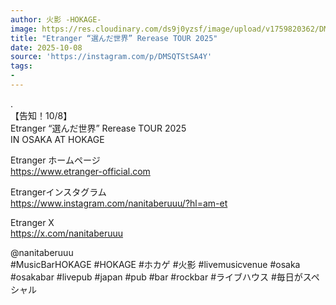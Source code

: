 ```yaml
---
author: 火影 -HOKAGE-
image: https://res.cloudinary.com/ds9j0yzsf/image/upload/v1759820362/DMSQTStSA4Y.jpg
title: "Etranger “選んだ世界” Rerease TOUR 2025"
date: 2025-10-08
source: 'https://instagram.com/p/DMSQTStSA4Y'
tags:
- 
---
```

.<br>
【告知！10/8】<br>
Etranger “選んだ世界” Rerease TOUR 2025<br>
IN OSAKA AT HOKAGE

Etranger ホームページ<br>
https://www.etranger-official.com

Etrangerインスタグラム<br>
https://www.instagram.com/nanitaberuuu/?hl=am-et

Etranger X<br>
https://x.com/nanitaberuuu

@nanitaberuuu <br>
#MusicBarHOKAGE #HOKAGE #ホカゲ #火影 #livemusicvenue #osaka #osakabar #livepub #japan #pub #bar #rockbar #ライブハウス #毎日がスペシャル